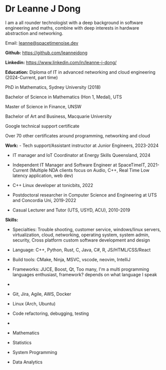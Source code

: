 
# Dr Leanne J Dong 

I am a all rounder technologist with a deep background in software engineering and maths, combine with deep interests in hardware abstraction and networking.

Email: leanne@spacetimenoise.dev

**Github:** https://github.com/leannejdong

**Linkedin:** https://www.linkedin.com/in/leanne-j-dong/

**Education:** Diploma of IT in advanced networking and cloud engineering (2024-Current, part time)

PhD in Mathematics, Sydney University (2018)

Bachelor of Science in Mathematics (Hon 1, Medal), UTS

Master of Science in Finance, UNSW

Bachelor of Art and Business, Macquarie University

Google technical support certificate

Over 70 other certificates around programming, networking and cloud

**Work:** - Tech support/Assistant instructor at Junior Engineers, 2023-2024

- IT manager and IoT Coordinator at Energy Skills Queensland, 2024

- Independent IT Manager and Software Engineer at SpaceTimeIT, 2021-Current 
        (Multiple NDA clients focus on Audio, C++,  Real Time Low latency application, web dev)

- C++ Linux developer at tonicbits, 2022

- Postdoctoral researcher in Computer Science and Engineering at UTS and Concordia Uni, 2019-2022

- Casual Lecturer and Tutor (UTS, USYD, ACU), 2010-2019


**Skills:** 
- Specialties: Trouble shooting, customer service, windows/linux servers, virtualization, cloud, networking, operating system, system admin, security, Cross platform custom software development and design

- Language: C++, Python, Rust, C, Java, C#, R, JS/HTML/CSS/React

- Build tools: CMake, Ninja, MSVC, vscode, neovim, IntelliJ

- Frameworks: JUCE, Boost, Qt, Too many, I'm a multi programming languages enthusiast, framework? depends on what language I speak
- 
- Git, Jira, Agile, AWS, Docker

- Linux (Arch, Ubuntu)

- Code refactoring, debugging, testing
- 
- Mathematics

- Statistics

- System Programming

- Data Analytics

